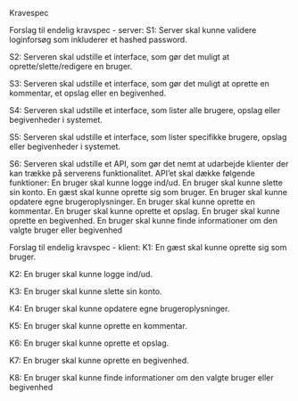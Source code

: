 Kravespec

Forslag til endelig kravspec - server:
S1: Server skal kunne validere loginforsøg som inkluderer et hashed password.

S2: Serveren skal udstille et interface, som gør det muligt at oprette/slette/redigere en bruger.

S3: Serveren skal udstille et interface, som gør det muligt at oprette en kommentar, et opslag eller en begivenhed.

S4: Serveren skal udstille et interface, som lister alle brugere, opslag eller begivenheder i systemet.

S5: Serveren skal udstille et interface, som lister specifikke brugere, opslag eller begivenheder i systemet.

S6: Serveren skal udstille et API, som gør det nemt at udarbejde klienter der kan trække på serverens funktionalitet. API’et skal dække følgende funktioner:
En bruger skal kunne logge ind/ud.
En bruger skal kunne slette sin konto.
En gæst skal kunne oprette sig som bruger.
En bruger skal kunne opdatere egne brugeroplysninger.
En bruger skal kunne oprette en kommentar.
En bruger skal kunne oprette et opslag.
En bruger skal kunne oprette en begivenhed.
En bruger skal kunne finde informationer om den valgte bruger eller begivenhed

Forslag til endelig kravspec - klient:
K1: En gæst skal kunne oprette sig som bruger.

K2: En bruger skal kunne logge ind/ud.

K3: En bruger skal kunne slette sin konto.

K4: En bruger skal kunne opdatere egne brugeroplysninger.

K5: En bruger skal kunne oprette en kommentar.

K6: En bruger skal kunne oprette et opslag.

K7: En bruger skal kunne oprette en begivenhed.

K8: En bruger skal kunne finde informationer om den valgte bruger eller begivenhed
